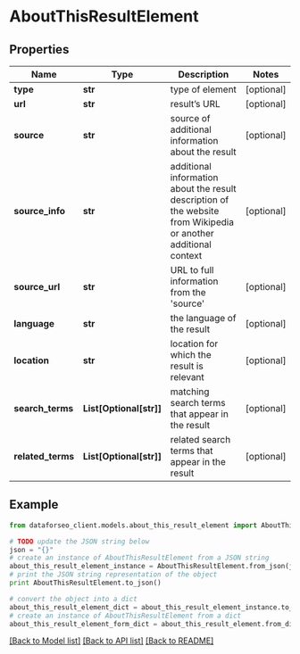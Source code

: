 # AboutThisResultElement


## Properties

Name | Type | Description | Notes
------------ | ------------- | ------------- | -------------
**type** | **str** | type of element | [optional] 
**url** | **str** | result’s URL | [optional] 
**source** | **str** | source of additional information about the result | [optional] 
**source_info** | **str** | additional information about the result description of the website from Wikipedia or another additional context | [optional] 
**source_url** | **str** | URL to full information from the &#39;source&#39; | [optional] 
**language** | **str** | the language of the result | [optional] 
**location** | **str** | location for which the result is relevant | [optional] 
**search_terms** | **List[Optional[str]]** | matching search terms that appear in the result | [optional] 
**related_terms** | **List[Optional[str]]** | related search terms that appear in the result | [optional] 

## Example

```python
from dataforseo_client.models.about_this_result_element import AboutThisResultElement

# TODO update the JSON string below
json = "{}"
# create an instance of AboutThisResultElement from a JSON string
about_this_result_element_instance = AboutThisResultElement.from_json(json)
# print the JSON string representation of the object
print AboutThisResultElement.to_json()

# convert the object into a dict
about_this_result_element_dict = about_this_result_element_instance.to_dict()
# create an instance of AboutThisResultElement from a dict
about_this_result_element_form_dict = about_this_result_element.from_dict(about_this_result_element_dict)
```
[[Back to Model list]](../README.md#documentation-for-models) [[Back to API list]](../README.md#documentation-for-api-endpoints) [[Back to README]](../README.md)


